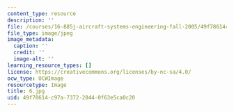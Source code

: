 ```yaml
---
content_type: resource
description: ''
file: /courses/16-885j-aircraft-systems-engineering-fall-2005/49f78614c97a737220440f63e5ca0c20_6.jpg
file_type: image/jpeg
image_metadata:
  caption: ''
  credit: ''
  image-alt: ''
learning_resource_types: []
license: https://creativecommons.org/licenses/by-nc-sa/4.0/
ocw_type: OCWImage
resourcetype: Image
title: 6.jpg
uid: 49f78614-c97a-7372-2044-0f63e5ca0c20
---
```

